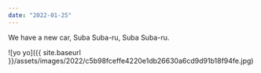 ```yaml
---
date: "2022-01-25"
---
```


We have a new car, Suba Suba-ru, Suba Suba-ru.

![yo yo]({{ site.baseurl }}/assets/images/2022/c5b98fceffe4220e1db26630a6cd9d91b18f94fe.jpg)

